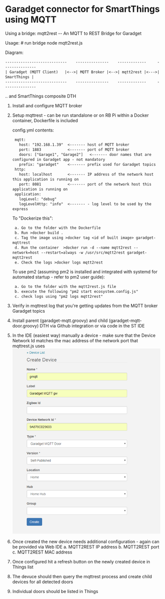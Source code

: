 # Garadget connector for SmartThings using MQTT

Using a bridge:
mqtt2rest -- An MQTT to REST Bridge for Garadget


Usage:
    # run bridge
    node mqtt2rest.js

Diagram:

    ----------------------------    ---------------    -------------     ---------------
    | Garadget (MQTT Client)   |<-->| MQTT Broker |<-->| mqtt2rest |<--->| SmartThings |
    ----------------------------    ---------------    -------------     ---------------

.. and SmartThings composite DTH

1. Install and configure MQTT broker
2. Setup mqttrest - can be run standalone or on RB Pi within a Docker container, Dockerfile is included

    config.yml contents:
    
        mqtt:
          host: "192.168.1.39"  <------- host of MQTT broker
          port: 1883            <------- port of MQTT broker
          doors: ["Garage1", "Garage2"]   <------- door names that are configured in Garadget app - not mandatory
          prefix: "garadget"    <------- prefix used for Garadget topics
        http:
          host: localhost       <------- IP address of the network host this application is running on
          port: 8081            <------- port of the network host this application is running on
        application:
          logLevel: "debug"
          logLevelHttp: "info"  <------- - log level to be used by the express

    To "Dockerize this":
    
        a. Go to the folder with the Dockerfile
        b. Run >docker build .
        c. Tag the image using >docker tag <id of built image> garadget-mqttrest
        d. Run the container  >docker run -d --name mqtt2rest --network=host --restart=always -w /usr/src/mqtt2rest garadget-mqtt2rest
        e. Check the logs >docker logs mqtt2rest
    To use pm2 (assuming pm2 is installed and integrated with systemd for automated startup - refer to pm2 user guide):
    
        a. Go to the folder with the mqtt2rest.js file
        b. execute the following "pm2 start ecosystem.config.js"
        c. check logs using "pm2 logs mqtt2rest"
3. Verify in mqttrest log that you're getting updates from the MQTT broker Garadget topics
4. Install parent (garadget-mqtt.groovy) and child (garadget-mqtt-door.groovy) DTH via Github integration or via code in the ST IDE
4. In the IDE (easiest way) manually a device - make sure that the Device Network Id matches the mac address of the network port
that mqttrest.js uses
![alt text](https://github.com/thecrazymonkey/Garadget-mqtt/blob/master/pics/dthcreate.png)
5. Once created the new device needs additional configuration - again can be provided via Web IDE
    a. MQTT2REST IP address
    b. MQTT2REST port
    c. MQTT2REST MAC address
6. Once configured hit a refresh button on the newly created device in Things list
7. The devuce should then query the mqttrest process and create child devices for all detected doors
8. Individual doors should be listed in Things

